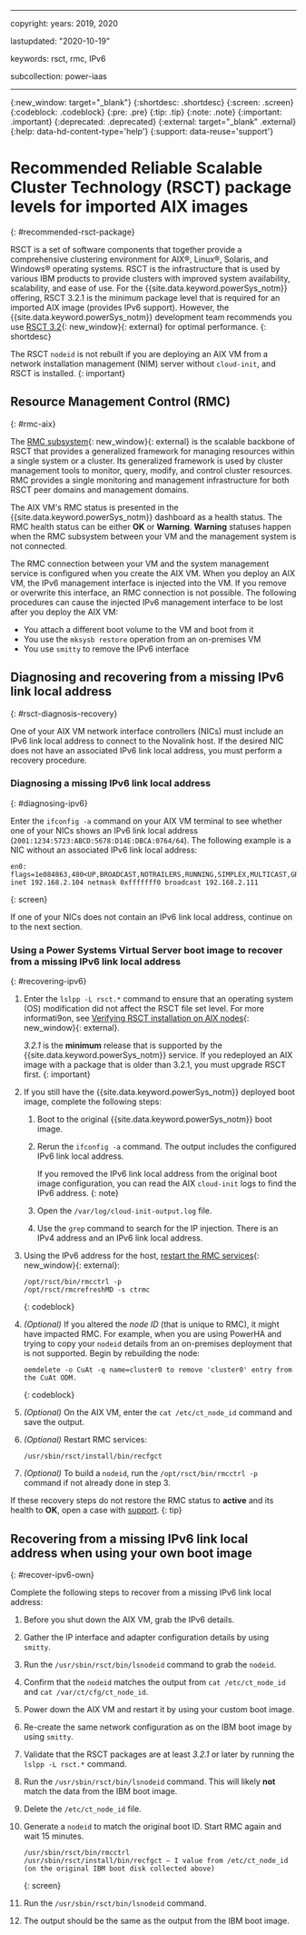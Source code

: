 ﻿---

copyright:
  years: 2019, 2020

lastupdated: "2020-10-19"

keywords: rsct, rmc, IPv6

subcollection: power-iaas

---

{:new_window: target="_blank"}
{:shortdesc: .shortdesc}
{:screen: .screen}
{:codeblock: .codeblock}
{:pre: .pre}
{:tip: .tip}
{:note: .note}
{:important: .important}
{:deprecated: .deprecated}
{:external: target="_blank" .external}
{:help: data-hd-content-type='help'}
{:support: data-reuse='support'}

# Recommended Reliable Scalable Cluster Technology (RSCT) package levels for imported AIX images
{: #recommended-rsct-package}

RSCT is a set of software components that together provide a comprehensive clustering environment for AIX&reg;, Linux&reg;, Solaris, and Windows&reg; operating systems. RSCT is the infrastructure that is used by various IBM products to provide clusters with improved system availability, scalability, and ease of use. For the {{site.data.keyword.powerSys_notm}} offering, RSCT 3.2.1 is the minimum package level that is required for an imported AIX image (provides IPv6 support). However, the {{site.data.keyword.powerSys_notm}} development team recommends you use [RSCT 3.2](https://www.ibm.com/support/knowledgecenter/SGVKBA_3.2/navigation/welcome.html){: new_window}{: external} for optimal performance.
{: shortdesc}

The RSCT `nodeid` is not rebuilt if you are deploying an AIX VM from a network installation management (NIM) server without `cloud-init`, and RSCT is installed.
{: important}

## Resource Management Control (RMC)
{: #rmc-aix}

The [RMC subsystem](https://www.ibm.com/support/knowledgecenter/SGVKBA_3.2/admin/bl503_undrmc.html){: new_window}{: external} is the scalable backbone of RSCT that provides a generalized framework for managing resources within a single system or a cluster. Its generalized framework is used by cluster management tools to monitor, query, modify, and control cluster resources. RMC provides a single monitoring and management infrastructure for both RSCT peer domains and management domains.

The AIX VM's RMC status is presented in the {{site.data.keyword.powerSys_notm}} dashboard as a health status. The RMC health status can be either **OK** or **Warning**. **Warning** statuses happen when the RMC subsystem between your VM and the management system is not connected.

The RMC connection between your VM and the system management service is configured when you create the AIX VM. When you deploy an AIX VM, the IPv6 management interface is injected into the VM. If you remove or overwrite this interface, an RMC connection is not possible. The following procedures can cause the injected IPv6 management interface to be lost after you deploy the AIX VM:

- You attach a different boot volume to the VM and boot from it
- You use the `mksysb restore` operation from an on-premises VM
- You use `smitty` to remove the IPv6 interface

## Diagnosing and recovering from a missing IPv6 link local address
{: #rsct-diagnosis-recovery}

One of your AIX VM network interface controllers (NICs) must include an IPv6 link local address to connect to the Novalink host. If the desired NIC does not have an associated IPv6 link local address, you must perform a recovery procedure.

### Diagnosing a missing IPv6 link local address
{: #diagnosing-ipv6}

Enter the `ifconfig -a` command on your AIX VM terminal to see whether one of your NICs shows an IPv6 link local address (`2001:1234:5723:ABCD:5678:D14E:DBCA:0764/64`). The following example is a NIC without an associated IPv6 link local address:

```
en0: flags=1e084863,480<UP,BROADCAST,NOTRAILERS,RUNNING,SIMPLEX,MULTICAST,GROUPRT,64BIT,CHECKSUM_OFFLOAD(ACTIVE),CHAIN>
inet 192.168.2.104 netmask 0xfffffff0 broadcast 192.168.2.111
```
{: screen}

If one of your NICs does not contain an IPv6 link local address, continue on to the next section.

### Using a Power Systems Virtual Server boot image to recover from a missing IPv6 link local address
{: #recovering-ipv6}

1. Enter the `lslpp -L rsct.*` command to ensure that an operating system (OS) modification did not affect the RSCT file set level. For more informati9on, see [Verifying RSCT installation on AIX nodes](https://www.ibm.com/support/knowledgecenter/SGVKBA_3.2/admin/bl503_instvaix.html){: new_window}{: external}.

    *3.2.1* is the **minimum** release that is supported by the {{site.data.keyword.powerSys_notm}} service. If you redeployed an AIX image with a package that is older than 3.2.1, you must upgrade RSCT first.
    {: important}

2. If you still have the {{site.data.keyword.powerSys_notm}} deployed boot image, complete the following steps:

    1. Boot to the original {{site.data.keyword.powerSys_notm}} boot image.
    2. Rerun the `ifconfig -a` command. The output includes the configured IPv6 link local address.

        If you removed the IPv6 link local address from the original boot image configuration, you can read the AIX `cloud-init` logs to find the IPv6 address.
        {: note}

    3. Open the `/var/log/cloud-init-output.log` file.
    4. Use the `grep` command to search for the IP injection. There is an IPv4 address and an IPv6 link local address.

3. Using the IPv6 address for the host, [restart the RMC services](https://www.ibm.com/support/pages/fixing-no-rmc-connection-error){: new_window}{: external}:

    ```
    /opt/rsct/bin/rmcctrl -p
    /opt/rsct/rmcrefreshMD -s ctrmc
    ```
    {: codeblock}

4. *(Optional)* If you altered the *node ID* (that is unique to RMC), it might have impacted RMC. For example, when you are using PowerHA and trying to copy your `nodeid` details from an on-premises deployment that is not supported. Begin by rebuilding the node:

    ```
    oemdelete -o CuAt -q name=cluster0 to remove 'cluster0' entry from the CuAt ODM.
    ```
    {: codeblock}

5. *(Optional)* On the AIX VM, enter the `cat /etc/ct_node_id` command and save the output.

<!--*(Optional)* To build a new `nodeid`, run the `/opt/rsct/install/bin/recfgct` command.-->

6. *(Optional)* Restart RMC services:

   ```
   /usr/sbin/rsct/install/bin/recfgct
   ```

7. *(Optional)* To build a `nodeid`, run the `/opt/rsct/bin/rmcctrl -p` command if not already done in step 3.

If these recovery steps do not restore the RMC status to **active** and its health to **OK**, open a case with [support](/docs/power-iaas?topic=power-iaas-getting-help-and-support).
{: tip}

## Recovering from a missing IPv6 link local address when using your own boot image
{: #recover-ipv6-own}

Complete the following steps to recover from a missing IPv6 link local address:

1. Before you shut down the AIX VM, grab the IPv6 details.

2. Gather the IP interface and adapter configuration details by using `smitty`.

3. Run the `/usr/sbin/rsct/bin/lsnodeid` command to grab the `nodeid`.

4. Confirm that the `nodeid` matches the output from `cat /etc/ct_node_id` and `cat /var/ct/cfg/ct_node_id`.

<!--Check the management node details (to be used on your disk later) by entering the following command, `lsrsrc ManagementServer hostname`. -->

5. Power down the AIX VM and restart it by using your custom boot image.

6. Re-create the same network configuration as on the IBM boot image by using `smitty`.

7. Validate that the RSCT packages are at least *3.2.1* or later by running the `lslpp -L rsct.*` command.

<!--Check what your boot OS management node is by entering, `lsrsrc ManagementServer hostname`.

If your boot OS management node does not match the original IBM boot image, enter the following commands:

    ```
    Stop RMC
    rmcctrl -K
    ```
    {: codeblock}

Use the `rmrsrc` command to remove your management node.

    ```
    /opt/rsct/bin/rmrsrc -s 'Hostname = "hmc1.mydomain.mycompany.com"' ManagementServer

    where hmc1.mydomain.mycompany.com is the value returned on the lssrc command above.
    ```
    {: screen} -->

8. Run the `/usr/sbin/rsct/bin/lsnodeid` command. This will likely **not** match the data from the IBM boot image.

9. Delete the `/etc/ct_node_id` file.

10. Generate a `nodeid` to match the original boot ID. Start RMC again and wait 15 minutes.

    ```
    /usr/sbin/rsct/bin/rmcctrl
    /usr/sbin/rsct/install/bin/recfgct – I value from /etc/ct_node_id (on the original IBM boot disk collected above)
    ```
    {: screen}

<!-- Start RMC again and wait 15 minutes.

    ```
    /usr/sbin/rsct/bin/rmcctrl -A
    /usr/sbin/rsct/bin/rmcctrl -p
    ```
    {: codeblock} -->

11. Run the `/usr/sbin/rsct/bin/lsnodeid` command.

12. The output should be the same as the output from the IBM boot image.
